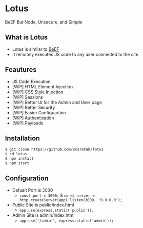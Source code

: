 # Lotus
BeEF But Node, Unsecure, and Simple

## What is Lotus
- Lotus is similar to [BeEF](https://beefproject.com/)
- It remotely executes JS code to any user connected to the site

## Feautures
- JS Code Execution
- [WIP] HTML Element Injection
- [WIP] CSS Style Injection
- [WIP] Sessions
- [WIP] Better UI for the Admin and User page
- [WIP] Better Security
- [WIP] Easier Configuartion
- [WIP] Authentication
- [WIP] Payloads

## Installation
```bash
$ git clone https://github.com/scaratek/lotus
$ cd lotus
$ npm install 
$ npm start
```

## Configuration
- Defualt Port is 3000
  - `const port = 3000;` & `const server = http.createServer(app).listen(3000, '0.0.0.0');`
- Public Site is public/index.html
  - `app.use(express.static('public'));`
- Admin Site is admin/index.html
  - `app.use('/admin', express.static('admin'));`
